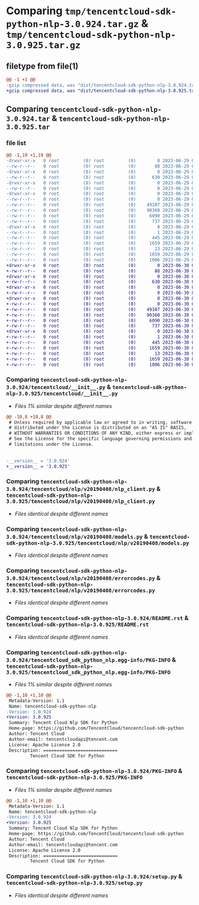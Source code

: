 # Comparing `tmp/tencentcloud-sdk-python-nlp-3.0.924.tar.gz` & `tmp/tencentcloud-sdk-python-nlp-3.0.925.tar.gz`

## filetype from file(1)

```diff
@@ -1 +1 @@
-gzip compressed data, was "dist/tencentcloud-sdk-python-nlp-3.0.924.tar", last modified: Thu Jun 29 00:38:57 2023, max compression
+gzip compressed data, was "dist/tencentcloud-sdk-python-nlp-3.0.925.tar", last modified: Fri Jun 30 02:18:41 2023, max compression
```

## Comparing `tencentcloud-sdk-python-nlp-3.0.924.tar` & `tencentcloud-sdk-python-nlp-3.0.925.tar`

### file list

```diff
@@ -1,19 +1,19 @@
-drwxr-xr-x   0 root         (0) root         (0)        0 2023-06-29 00:38:57.000000 tencentcloud-sdk-python-nlp-3.0.924/
--rw-r--r--   0 root         (0) root         (0)       88 2023-06-29 00:38:57.000000 tencentcloud-sdk-python-nlp-3.0.924/setup.cfg
-drwxr-xr-x   0 root         (0) root         (0)        0 2023-06-29 00:38:57.000000 tencentcloud-sdk-python-nlp-3.0.924/tencentcloud/
--rw-r--r--   0 root         (0) root         (0)      630 2023-06-29 00:38:56.000000 tencentcloud-sdk-python-nlp-3.0.924/tencentcloud/__init__.py
-drwxr-xr-x   0 root         (0) root         (0)        0 2023-06-29 00:38:57.000000 tencentcloud-sdk-python-nlp-3.0.924/tencentcloud/nlp/
--rw-r--r--   0 root         (0) root         (0)        0 2023-06-29 00:38:56.000000 tencentcloud-sdk-python-nlp-3.0.924/tencentcloud/nlp/__init__.py
-drwxr-xr-x   0 root         (0) root         (0)        0 2023-06-29 00:38:57.000000 tencentcloud-sdk-python-nlp-3.0.924/tencentcloud/nlp/v20190408/
--rw-r--r--   0 root         (0) root         (0)        0 2023-06-29 00:38:56.000000 tencentcloud-sdk-python-nlp-3.0.924/tencentcloud/nlp/v20190408/__init__.py
--rw-r--r--   0 root         (0) root         (0)    49107 2023-06-29 00:38:56.000000 tencentcloud-sdk-python-nlp-3.0.924/tencentcloud/nlp/v20190408/nlp_client.py
--rw-r--r--   0 root         (0) root         (0)    90360 2023-06-29 00:38:56.000000 tencentcloud-sdk-python-nlp-3.0.924/tencentcloud/nlp/v20190408/models.py
--rw-r--r--   0 root         (0) root         (0)     6090 2023-06-29 00:38:56.000000 tencentcloud-sdk-python-nlp-3.0.924/tencentcloud/nlp/v20190408/errorcodes.py
--rw-r--r--   0 root         (0) root         (0)      737 2023-06-29 00:38:56.000000 tencentcloud-sdk-python-nlp-3.0.924/README.rst
-drwxr-xr-x   0 root         (0) root         (0)        0 2023-06-29 00:38:57.000000 tencentcloud-sdk-python-nlp-3.0.924/tencentcloud_sdk_python_nlp.egg-info/
--rw-r--r--   0 root         (0) root         (0)        1 2023-06-29 00:38:57.000000 tencentcloud-sdk-python-nlp-3.0.924/tencentcloud_sdk_python_nlp.egg-info/dependency_links.txt
--rw-r--r--   0 root         (0) root         (0)      445 2023-06-29 00:38:57.000000 tencentcloud-sdk-python-nlp-3.0.924/tencentcloud_sdk_python_nlp.egg-info/SOURCES.txt
--rw-r--r--   0 root         (0) root         (0)     1659 2023-06-29 00:38:57.000000 tencentcloud-sdk-python-nlp-3.0.924/tencentcloud_sdk_python_nlp.egg-info/PKG-INFO
--rw-r--r--   0 root         (0) root         (0)       13 2023-06-29 00:38:57.000000 tencentcloud-sdk-python-nlp-3.0.924/tencentcloud_sdk_python_nlp.egg-info/top_level.txt
--rw-r--r--   0 root         (0) root         (0)     1659 2023-06-29 00:38:57.000000 tencentcloud-sdk-python-nlp-3.0.924/PKG-INFO
--rw-r--r--   0 root         (0) root         (0)     1006 2023-06-29 00:38:56.000000 tencentcloud-sdk-python-nlp-3.0.924/setup.py
+drwxr-xr-x   0 root         (0) root         (0)        0 2023-06-30 02:18:41.000000 tencentcloud-sdk-python-nlp-3.0.925/
+-rw-r--r--   0 root         (0) root         (0)       88 2023-06-30 02:18:41.000000 tencentcloud-sdk-python-nlp-3.0.925/setup.cfg
+drwxr-xr-x   0 root         (0) root         (0)        0 2023-06-30 02:18:41.000000 tencentcloud-sdk-python-nlp-3.0.925/tencentcloud/
+-rw-r--r--   0 root         (0) root         (0)      630 2023-06-30 02:18:41.000000 tencentcloud-sdk-python-nlp-3.0.925/tencentcloud/__init__.py
+drwxr-xr-x   0 root         (0) root         (0)        0 2023-06-30 02:18:41.000000 tencentcloud-sdk-python-nlp-3.0.925/tencentcloud/nlp/
+-rw-r--r--   0 root         (0) root         (0)        0 2023-06-30 02:18:41.000000 tencentcloud-sdk-python-nlp-3.0.925/tencentcloud/nlp/__init__.py
+drwxr-xr-x   0 root         (0) root         (0)        0 2023-06-30 02:18:41.000000 tencentcloud-sdk-python-nlp-3.0.925/tencentcloud/nlp/v20190408/
+-rw-r--r--   0 root         (0) root         (0)        0 2023-06-30 02:18:41.000000 tencentcloud-sdk-python-nlp-3.0.925/tencentcloud/nlp/v20190408/__init__.py
+-rw-r--r--   0 root         (0) root         (0)    49107 2023-06-30 02:18:41.000000 tencentcloud-sdk-python-nlp-3.0.925/tencentcloud/nlp/v20190408/nlp_client.py
+-rw-r--r--   0 root         (0) root         (0)    90360 2023-06-30 02:18:41.000000 tencentcloud-sdk-python-nlp-3.0.925/tencentcloud/nlp/v20190408/models.py
+-rw-r--r--   0 root         (0) root         (0)     6090 2023-06-30 02:18:41.000000 tencentcloud-sdk-python-nlp-3.0.925/tencentcloud/nlp/v20190408/errorcodes.py
+-rw-r--r--   0 root         (0) root         (0)      737 2023-06-30 02:18:41.000000 tencentcloud-sdk-python-nlp-3.0.925/README.rst
+drwxr-xr-x   0 root         (0) root         (0)        0 2023-06-30 02:18:41.000000 tencentcloud-sdk-python-nlp-3.0.925/tencentcloud_sdk_python_nlp.egg-info/
+-rw-r--r--   0 root         (0) root         (0)        1 2023-06-30 02:18:41.000000 tencentcloud-sdk-python-nlp-3.0.925/tencentcloud_sdk_python_nlp.egg-info/dependency_links.txt
+-rw-r--r--   0 root         (0) root         (0)      445 2023-06-30 02:18:41.000000 tencentcloud-sdk-python-nlp-3.0.925/tencentcloud_sdk_python_nlp.egg-info/SOURCES.txt
+-rw-r--r--   0 root         (0) root         (0)     1659 2023-06-30 02:18:41.000000 tencentcloud-sdk-python-nlp-3.0.925/tencentcloud_sdk_python_nlp.egg-info/PKG-INFO
+-rw-r--r--   0 root         (0) root         (0)       13 2023-06-30 02:18:41.000000 tencentcloud-sdk-python-nlp-3.0.925/tencentcloud_sdk_python_nlp.egg-info/top_level.txt
+-rw-r--r--   0 root         (0) root         (0)     1659 2023-06-30 02:18:41.000000 tencentcloud-sdk-python-nlp-3.0.925/PKG-INFO
+-rw-r--r--   0 root         (0) root         (0)     1006 2023-06-30 02:18:41.000000 tencentcloud-sdk-python-nlp-3.0.925/setup.py
```

### Comparing `tencentcloud-sdk-python-nlp-3.0.924/tencentcloud/__init__.py` & `tencentcloud-sdk-python-nlp-3.0.925/tencentcloud/__init__.py`

 * *Files 1% similar despite different names*

```diff
@@ -10,8 +10,8 @@
 # Unless required by applicable law or agreed to in writing, software
 # distributed under the License is distributed on an "AS IS" BASIS,
 # WITHOUT WARRANTIES OR CONDITIONS OF ANY KIND, either express or implied.
 # See the License for the specific language governing permissions and
 # limitations under the License.
 
 
-__version__ = '3.0.924'
+__version__ = '3.0.925'
```

### Comparing `tencentcloud-sdk-python-nlp-3.0.924/tencentcloud/nlp/v20190408/nlp_client.py` & `tencentcloud-sdk-python-nlp-3.0.925/tencentcloud/nlp/v20190408/nlp_client.py`

 * *Files identical despite different names*

### Comparing `tencentcloud-sdk-python-nlp-3.0.924/tencentcloud/nlp/v20190408/models.py` & `tencentcloud-sdk-python-nlp-3.0.925/tencentcloud/nlp/v20190408/models.py`

 * *Files identical despite different names*

### Comparing `tencentcloud-sdk-python-nlp-3.0.924/tencentcloud/nlp/v20190408/errorcodes.py` & `tencentcloud-sdk-python-nlp-3.0.925/tencentcloud/nlp/v20190408/errorcodes.py`

 * *Files identical despite different names*

### Comparing `tencentcloud-sdk-python-nlp-3.0.924/README.rst` & `tencentcloud-sdk-python-nlp-3.0.925/README.rst`

 * *Files identical despite different names*

### Comparing `tencentcloud-sdk-python-nlp-3.0.924/tencentcloud_sdk_python_nlp.egg-info/PKG-INFO` & `tencentcloud-sdk-python-nlp-3.0.925/tencentcloud_sdk_python_nlp.egg-info/PKG-INFO`

 * *Files 1% similar despite different names*

```diff
@@ -1,10 +1,10 @@
 Metadata-Version: 1.1
 Name: tencentcloud-sdk-python-nlp
-Version: 3.0.924
+Version: 3.0.925
 Summary: Tencent Cloud Nlp SDK for Python
 Home-page: https://github.com/TencentCloud/tencentcloud-sdk-python
 Author: Tencent Cloud
 Author-email: tencentcloudapi@tencent.com
 License: Apache License 2.0
 Description: ============================
         Tencent Cloud SDK for Python
```

### Comparing `tencentcloud-sdk-python-nlp-3.0.924/PKG-INFO` & `tencentcloud-sdk-python-nlp-3.0.925/PKG-INFO`

 * *Files 1% similar despite different names*

```diff
@@ -1,10 +1,10 @@
 Metadata-Version: 1.1
 Name: tencentcloud-sdk-python-nlp
-Version: 3.0.924
+Version: 3.0.925
 Summary: Tencent Cloud Nlp SDK for Python
 Home-page: https://github.com/TencentCloud/tencentcloud-sdk-python
 Author: Tencent Cloud
 Author-email: tencentcloudapi@tencent.com
 License: Apache License 2.0
 Description: ============================
         Tencent Cloud SDK for Python
```

### Comparing `tencentcloud-sdk-python-nlp-3.0.924/setup.py` & `tencentcloud-sdk-python-nlp-3.0.925/setup.py`

 * *Files identical despite different names*

